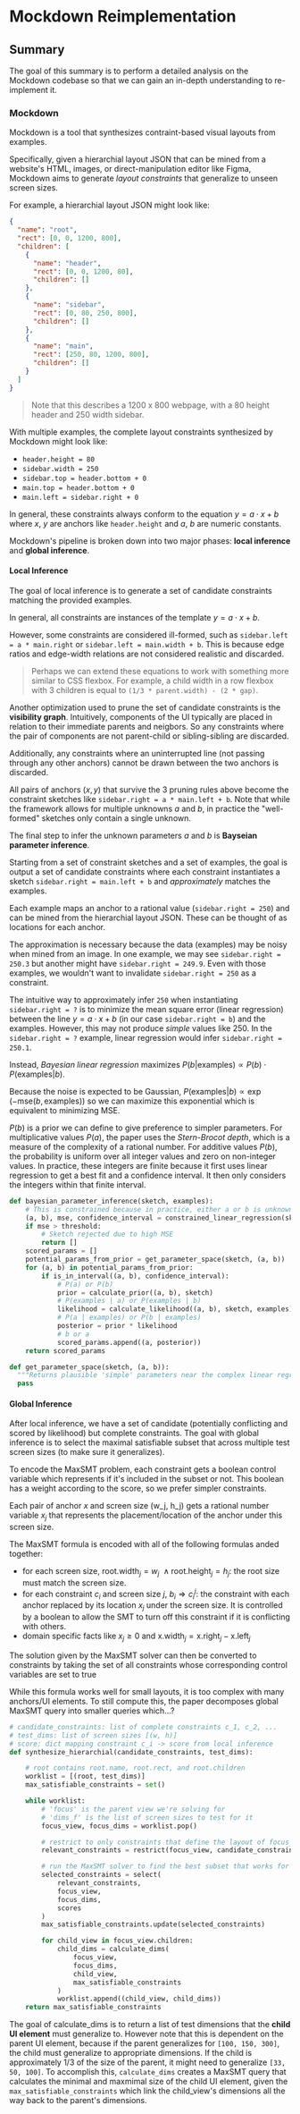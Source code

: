 # Mockdown Reimplementation

## Summary

The goal of this summary is to perform a detailed analysis on the Mockdown codebase so that we can gain an in-depth understanding to re-implement it.

### Mockdown

Mockdown is a tool that synthesizes contraint-based visual layouts from examples.

Specifically, given a hierarchial layout JSON that can be mined from a website's HTML, images, or direct-manipulation editor like Figma, Mockdown aims to generate *layout constraints* that generalize to unseen screen sizes.

For example, a hierarchial layout JSON might look like:
```json
{
  "name": "root",
  "rect": [0, 0, 1200, 800],
  "children": [
    {
      "name": "header",
      "rect": [0, 0, 1200, 80],
      "children": []
    },
    {
      "name": "sidebar",
      "rect": [0, 80, 250, 800],
      "children": []
    },
    {
      "name": "main",
      "rect": [250, 80, 1200, 800],
      "children": []
    }
  ]
}
```
> Note that this describes a 1200 x 800 webpage, with a 80 height header and 250 width sidebar.

With multiple examples, the complete layout constraints synthesized by Mockdown might look like:

- `header.height = 80`
- `sidebar.width = 250`
- `sidebar.top = header.bottom + 0`
- `main.top = header.bottom + 0`
- `main.left = sidebar.right + 0`

In general, these constraints always conform to the equation $y=a\cdot x+b$ where $x$, $y$ are anchors like `header.height` and $a$, $b$ are numeric constants.

Mockdown's pipeline is broken down into two major phases: **local inference** and **global inference**.

#### Local Inference

The goal of local inference is to generate a set of candidate constraints matching the provided examples.

In general, all constraints are instances of the template $y=a\cdot x+b$.

However, some constraints are considered ill-formed, such as `sidebar.left = a * main.right` or `sidebar.left = main.width + b`. This is because edge ratios and edge-width relations are not considered realistic and discarded.

> Perhaps we can extend these equations to work with something more similar to CSS flexbox. For example, a child width in a row flexbox with 3 children is equal to `(1/3 * parent.width) - (2 * gap)`.

Another optimization used to prune the set of candidate constraints is the **visibility graph**. Intuitively, components of the UI typically are placed in relation to their immediate parents and neigbors. So any constraints where the pair of components are not parent-child or sibling-sibling are discarded. 

Additionally, any constraints where an uninterrupted line (not passing through any other anchors) cannot be drawn between the two anchors is discarded.

All pairs of anchors $(x, y)$ that survive the 3 pruning rules above become the constraint sketches like `sidebar.right = a * main.left + b`. Note that while the framework allows for multiple unknowns $a$ and $b$, in practice the "well-formed" sketches only contain a single unknown.

The final step to infer the unknown parameters $a$ and $b$ is **Bayseian parameter inference**.

Starting from a set of constraint sketches and a set of examples, the goal is output a set of candidate constraints where each constraint instantiates a sketch `sidebar.right = main.left + b` and *approximately* matches the examples.

Each example maps an anchor to a rational value (`sidebar.right = 250`) and can be mined from the hierarchial layout JSON. These can be thought of as locations for each anchor.

The approximation is necessary because the data (examples) may be noisy when mined from an image. In one example, we may see `sidebar.right = 250.3` but another might have `sidebar.right = 249.9`. Even with those examples, we wouldn't want to invalidate `sidebar.right = 250` as a constraint.

The intuitive way to approximately infer `250` when instantiating `sidebar.right = ?` is to minimize the mean square error (linear regression) between the line $y=a\cdot x+b$ (in our case `sidebar.right = b`) and the examples. However, this may not produce *simple* values like 250. In the `sidebar.right = ?` example, linear regression would infer `sidebar.right = 250.1`.

Instead, *Bayesian linear regression* maximizes $P(b | \text{examples}) \propto P(b) \cdot P(\text{examples} | b)$.

Because the noise is expected to be Gaussian, $P(\text{examples} | b) \propto \exp(-\text{mse}(b, \text{examples}))$ so we can maximize this exponential which is equivalent to minimizing MSE.

$P(b)$ is a prior we can define to give preference to simpler parameters. For multiplicative values $P(a)$, the paper uses the *Stern-Brocot depth*, which is a measure of the complexity of a rational number. For additive values $P(b)$, the probability is uniform over all integer values and zero on non-integer values. In practice, these integers are finite because it first uses linear regression to get a best fit and a confidence interval. It then only considers the integers within that finite interval.

```python
def bayesian_parameter_inference(sketch, examples):
    # This is constrained because in practice, either a or b is unknown, not both
    (a, b), mse, confidence_interval = constrained_linear_regression(sketch, examples)
    if mse > threshold:
        # Sketch rejected due to high MSE
        return []
    scored_params = []
    potential_params_from_prior = get_parameter_space(sketch, (a, b))
    for (a, b) in potential_params_from_prior:
        if is_in_interval((a, b), confidence_interval):
            # P(a) or P(b)
            prior = calculate_prior((a, b), sketch)
            # P(examples | a) or P(examples | b)
            likelihood = calculate_likelihood((a, b), sketch, examples)
            # P(a | examples) or P(b | examples)
            posterior = prior * likelihood
            # b or a
            scored_params.append((a, posterior))
    return scored_params

def get_parameter_space(sketch, (a, b)):
  """Returns plausible 'simple' parameters near the complex linear regression parameters."""
  pass
```

#### Global Inference

After local inference, we have a set of candidate (potentially conflicting and scored by likelihood) but complete constraints. The goal with global inference is to select the maximal satisfiable subset that across multiple test screen sizes (to make sure it generalizes). 

To encode the MaxSMT problem, each constraint gets a boolean control variable which represents if it's included in the subset or not. This boolean has a weight according to the score, so we prefer simpler constraints.

Each pair of anchor $x$ and screen size (w_j, h_j) gets a rational number variable $x_j$ that represents the placement/location of the anchor under this screen size.

The MaxSMT formula is encoded with all of the following formulas anded together:
- for each screen size, $\text{root.width}_j = w_j~\wedge \text{root.height}_j = h_j$: the root size must match the screen size.
- for each constraint $c_i$ and screen size $j$, $b_i \Rightarrow c^j_i$: the constraint with each anchor replaced by its location $x_j$ under the screen size. It is controlled by a boolean to allow the SMT to turn off this constraint if it is conflicting with others.
- domain specific facts like $x_j \geq 0$ and $\text{x.width}_j=\text{x.right}_j-\text{x.left}_j$

The solution given by the MaxSMT solver can then be converted to constraints by taking the set of all constraints whose corresponding control variables are set to true

While this formula works well for small layouts, it is too complex with many anchors/UI elements. To still compute this, the paper decomposes global MaxSMT query into smaller queries which...?

```python
# candidate_constraints: list of complete constraints c_1, c_2, ...
# test_dims: list of screen sizes [(w, h)]
# score: dict mapping constraint c_i -> score from local inference
def synthesize_hierarchial(candidate_constraints, test_dims):

    # root contains root.name, root.rect, and root.children
    worklist = [(root, test_dims)]
    max_satisfiable_constraints = set()

    while worklist:
        # 'focus' is the parent view we're solving for
        # 'dims_f' is the list of screen sizes to test for it
        focus_view, focus_dims = worklist.pop()

        # restrict to only constraints that define the layout of focus_view's *immediate children*.
        relevant_constraints = restrict(focus_view, candidate_constraints)

        # run the MaxSMT solver to find the best subset that works for all 'focus_dims'.
        selected_constraints = select(
            relevant_constraints,
            focus_view,
            focus_dims,
            scores
        )
        max_satisfiable_constraints.update(selected_constraints)

        for child_view in focus_view.children:
            child_dims = calculate_dims(
                focus_view,
                focus_dims,
                child_view,
                max_satisfiable_constraints
            )
            worklist.append((child_view, child_dims))
    return max_satisfiable_constraints
```

The goal of calculate_dims is to return a list of test dimensions that the **child UI element** must generalize to. However note that this is dependent on the parent UI element, because if the parent generalizes for `[100, 150, 300]`, the child must generalize to appropriate dimensions. If the child is approximately 1/3 of the size of the parent, it might need to generalize `[33, 50, 100]`. To accomplish this, `calculate_dims` creates a MaxSMT query that calculates the minimal and maxmimal size of the child UI element, given the `max_satisfiable_constraints` which link the child_view's dimensions all the way back to the parent's dimensions.